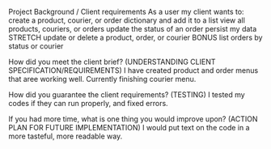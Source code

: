Project Background / Client requirements
As a user my client wants to:
create a product, courier, or order dictionary and add it to a list
view all products, couriers, or orders
update the status of an order
persist my data
STRETCH update or delete a product, order, or courier
BONUS list orders by status or courier

How did you meet the client brief? (UNDERSTANDING CLIENT SPECIFICATION/REQUIREMENTS)
I have created product and order menus that aree working well. Currently finishing courier menu.

How did you guarantee the client requirements? (TESTING)
I tested my codes if they can run properly, and fixed errors.

If you had more time, what is one thing you would improve upon? (ACTION PLAN FOR FUTURE IMPLEMENTATION)
I would put text on the code in a more tasteful, more readable way.
